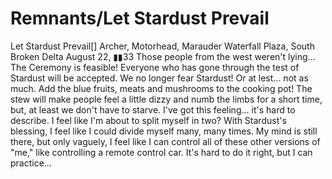 # Remnants/Let Stardust Prevail

Let Stardust Prevail[]
Archer, Motorhead, Marauder
Waterfall Plaza, South Broken Delta
August 22, ▮▮33
Those people from the west weren't lying... The Ceremony is feasible! Everyone who has gone through the test of Stardust will be accepted. We no longer fear Stardust! Or at lest... not as much. Add the blue fruits, meats and mushrooms to the cooking pot! The stew will make people feel a little dizzy and numb the limbs for a short time, but, at least we don't have to starve.
I've got this feeling... it's hard to describe. I feel like I'm about to split myself in two? With Stardust's blessing, I feel like I could divide myself many, many times. My mind is still there, but only vaguely, I feel like I can control all of these other versions of "me," like controlling a remote control car. It's hard to do it right, but I can practice...
